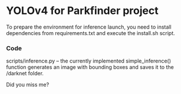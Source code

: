 # YOLOv4 for Parkfinder project

To prepare the environment for inference launch, you need to install dependencies from requirements.txt and execute the install.sh script. 

### Code
scripts/inference.py – the currently implemented simple_inference() function generates an image with bounding boxes and saves it to the /darknet folder.  

Did you miss me?
